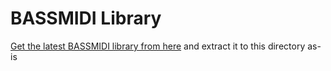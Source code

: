# BASSMIDI Library

[Get the latest BASSMIDI library from here](http://www.un4seen.com/) and extract it to this directory as-is

